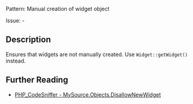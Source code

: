 Pattern: Manual creation of widget object

Issue: -

## Description

Ensures that widgets are not manually created. Use `Widget::getWidget()` instead.

## Further Reading

* [PHP_CodeSniffer - MySource.Objects.DisallowNewWidget](https://github.com/PHPCSStandards/PHP_CodeSniffer/blob/master/src/Standards/MySource/Sniffs/Objects/DisallowNewWidgetSniff.php)